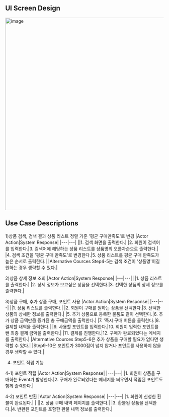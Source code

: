 ## UI Screen Design
<img width="612" alt="image" src="https://user-images.githubusercontent.com/87361140/166088609-918c9ba7-f07c-4477-9162-f16f2404829a.jpeg">

## Use Case Descriptions

1)상품 검색, 검색 결과 상품 리스트 정렬 기준  '평균 구매만족도'로 변경
|Actor Action|System Response|
|---|---|
||1. 검색 화면을 출력한다.|
|2. 회원이 검색어를 입력한다.|3. 검색어에 해당하는 상품 리스트를 상품명의 오름차순으로 출력한다.|
|4. 검색 조건을 '평균 구매 만족도'로 변경한다.|5. 상품 리스트를 평균 구매 만족도가 높은 순서로 출력한다.|
|Alternative Cources
Step4-5는 검색 조건이 '상품명'이길 원하는 경우 생략할 수 있다.|

2)상품 상세 정보 조회
|Actor Action|System Response|
|---|---|
||1. 상품 리스트를 출력한다.|
|2. 상세 정보가 보고싶은 상품을 선택한다.|3. 선택한 상품의 상세 정보를 출력한다.|

3)상품 구매, 추가 상품 구매, 포인트 사용
|Actor Action|System Response|
|---|---|
||1. 상품 리스트를 출력한다.|
|2. 회원이 구매를 원하는 상품을 선택한다.|3. 선택한 상품의 상세한 정보를 출력한다.|
|5. 추가 상품으로 등록한 물품도 같이 선택한다.|6. 추가 상품 금액만큼 증가된 총 구매금액을 출력한다.|
|7. '즉시 구매'버튼을 클릭한다.|8. 결제할 내역을 출력한다.|
|9. 사용할 포인트를 입력한다.|10. 회원이 입력한 포인트를 뺀 최종 결제 금액을 출력한다.|
|11. 결제를 진행한다.|12. 구매가 완료되었다는 메세지를 출력한다.|
|Alternative Cources
Step5-6은 추가 상품을 구매할 필요가 없다면 생략할 수 있다.|
|Step9-10은 포인트가 3000점이 넘지 않거나 포인트를 사용하지 않을 경우 생략할 수 있다.|

4) 포인트 적립 기능

4-1) 포인트 적립
|Actor Action|System Response|
|---|---|
|1. 회원이 상품을 구매하는 Event가 발생한다.|2. 구매가 완료되었다는 메세지를 띄우면서 적립된 포인트도 함께 출력한다.|

4-2) 포인트 반환
|Actor Action|System Response|
|---|---|
|1. 회원이 신청한 환불이 완료된다.| |
||2. 상품 구매 내역 페이지를 출력한다.|
|3. 환불된 상품을 선택한다.|4. 반환된 포인트를 포함한 환불 내역 정보를 출력한다.|
